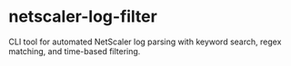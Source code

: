 # netscaler-log-filter
CLI tool for automated NetScaler log parsing with keyword search, regex matching, and time-based filtering.

